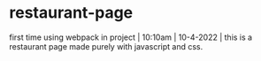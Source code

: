 # restaurant-page
first time using webpack in project | 10:10am | 10-4-2022 | this is a restaurant page made purely with javascript and css.